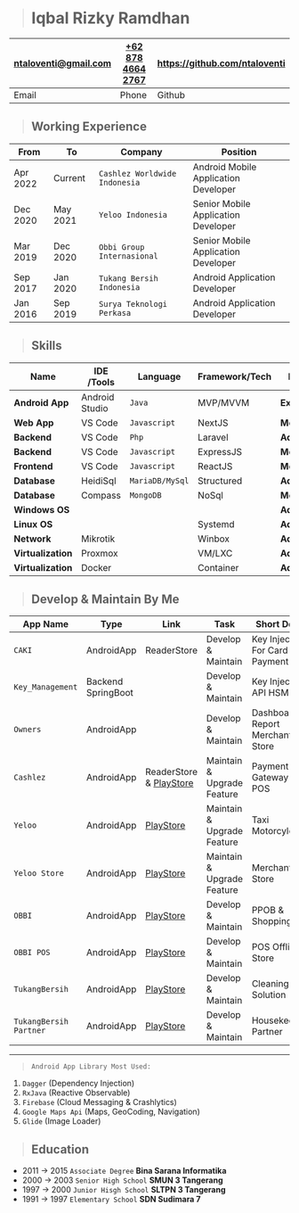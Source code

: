 > # Iqbal Rizky Ramdhan
| [ntaloventi@gmail.com](mailto:ntaloventi@gmail.com) | [+62 878 4664 2767](tel:+6287846642767) | https://github.com/ntaloventi |
| --------------------------------------------------- | -------------------------------------- | -----------------------------  |
| Email                                               | Phone                                  | Github                         |


> ## Working Experience
| From | To | Company | Position |
|-|-|-|-|
| Apr 2022 | Current | `Cashlez Worldwide Indonesia` | Android Mobile Application Developer |
| Dec 2020 | May 2021 | `Yeloo Indonesia` | Senior Mobile Application Developer |
| Mar 2019 | Dec 2020 | `Obbi Group Internasional` | Senior Mobile Application Developer |
| Sep 2017 | Jan 2020 | `Tukang Bersih Indonesia` | Android Application Developer |
| Jan 2016 | Sep 2019 | `Surya Teknologi Perkasa` | Android Application Developer |

> ## Skills
| Name | IDE /Tools| Language | Framework/Tech | Level |
|-|-|-|-|-|
| **Android App** | Android Studio | `Java` | MVP/MVVM | **Expert** |
| **Web App** | VS Code | `Javascript` | NextJS | **Medium** |
| **Backend** | VS Code | `Php` | Laravel | **Advance** |
| **Backend** | VS Code | `Javascript` | ExpressJS | **Medium** |
| **Frontend** | VS Code | `Javascript` | ReactJS | **Medium** |
| **Database** | HeidiSql | `MariaDB/MySql` | Structured | **Advance** |
| **Database** | Compass | `MongoDB` | NoSql | **Medium** |
| **Windows OS** | | | | **Advance** |
| **Linux OS** | | | Systemd | **Advance** |
| **Network** | Mikrotik | | Winbox | **Advance** |
| **Virtualization** | Proxmox | | VM/LXC| **Advance** |
| **Virtualization** | Docker | | Container| **Advance** |

> ## Develop & Maintain By Me
| App Name | Type | Link | Task | Short Desc |
|-|-|-|-|-|
| `CAKI` | AndroidApp | ReaderStore | Develop & Maintain | Key Injection For Card Payment |
| `Key_Management` | Backend SpringBoot | | Develop & Maintain | Key Injection API HSM |
| `Owners` | AndroidApp | | Develop & Maintain | Dashboard & Report Merchant Store |
| `Cashlez` | AndroidApp | ReaderStore & [PlayStore](https://play.google.com/store/apps/details?id=com.cashlez.android.garuda) | Maintain & Upgrade Feature | Payment Gateway & POS |
| `Yeloo` | AndroidApp | [PlayStore](https://play.google.com/store/apps/details?id=com.yeloo.user) | Maintain & Upgrade Feature | Taxi Motorcyle |
| `Yeloo Store` | AndroidApp | [PlayStore](https://play.google.com/store/apps/details?id=com.yeloo.store) | Maintain & Upgrade Feature | Merchant Store |
| `OBBI` | AndroidApp | [PlayStore](https://play.google.com/store/apps/details?id=id.obbi.obbicust) | Develop & Maintain | PPOB & Shopping |
| `OBBI POS` | AndroidApp | [PlayStore](https://play.google.com/store/apps/details?id=id.obbi.obbipos) | Develop & Maintain | POS Offline Store |
| `TukangBersih` | AndroidApp | [PlayStore](https://play.google.com/store/apps/details?id=com.tukangbersih.tbicust) | Develop & Maintain | Cleaning Solution |
| `TukangBersih Partner` | AndroidApp | [PlayStore](https://play.google.com/store/apps/details?id=com.tukangbersih.tbipartner) | Develop & Maintain | Housekeeper Partner |
---

>`Android App Library Most Used:`
1. `Dagger` (Dependency Injection)
2. `RxJava` (Reactive Observable)
3. `Firebase` (Cloud Messaging & Crashlytics)
4. `Google Maps Api` (Maps, GeoCoding, Navigation)
5. `Glide` (Image Loader)

> ## Education
- 2011 -> 2015 `Associate Degree` **Bina Sarana Informatika** 
- 2000 -> 2003 `Senior High School` **SMUN 3 Tangerang**
- 1997 -> 2000 `Junior Hisgh School` **SLTPN 3 Tangerang**
- 1991 -> 1997 `Elementary School` **SDN Sudimara 7**

